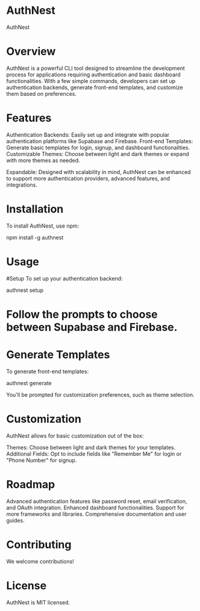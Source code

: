# AuthNest
AuthNest
# Overview
AuthNest is a powerful CLI tool designed to streamline the development process for applications requiring authentication and basic dashboard functionalities. With a few simple commands, developers can set up authentication backends, generate front-end templates, and customize them based on preferences.

# Features
Authentication Backends: Easily set up and integrate with popular authentication platforms like Supabase and Firebase.
Front-end Templates: Generate basic templates for login, signup, and dashboard functionalities.
Customizable Themes: Choose between light and dark themes or expand with more themes as needed.

Expandable: Designed with scalability in mind, AuthNest can be enhanced to support more authentication providers, advanced features, and integrations.
# Installation
To install AuthNest, use npm:

npm install -g authnest
 
# Usage

#Setup
To set up your authentication backend:

authnest setup

 
# Follow the prompts to choose between Supabase and Firebase.

# Generate Templates
To generate front-end templates:

authnest generate

You'll be prompted for customization preferences, such as theme selection.

# Customization
AuthNest allows for basic customization out of the box:

Themes: Choose between light and dark themes for your templates.
Additional Fields: Opt to include fields like "Remember Me" for login or "Phone Number" for signup.

# Roadmap
Advanced authentication features like password reset, email verification, and OAuth integration.
Enhanced dashboard functionalities.
Support for more frameworks and libraries.
Comprehensive documentation and user guides.

# Contributing
We welcome contributions!  

# License
AuthNest is MIT licensed.

 




